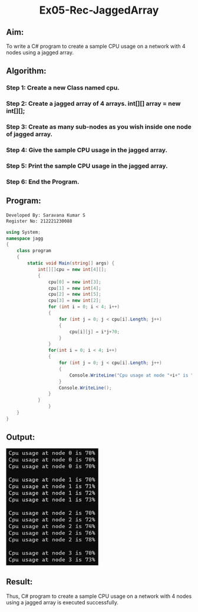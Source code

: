 # <p align="center">Ex05-Rec-JaggedArray</p>
## Aim:
To write a C# program to create a sample CPU usage on a network with 4 nodes using a jagged array.
## Algorithm:
### Step 1: Create a new Class named cpu.
### Step 2: Create a jagged array of 4 arrays. int[][] array = new int[][];
### Step 3: Create as many sub-nodes as you wish inside one node of jagged array.
### Step 4: Give the sample CPU usage in the jagged array.
### Step 5: Print the sample CPU usage in the jagged array.
### Step 6: End the Program.

## Program:
```
Developed By: Saravana Kumar S
Register No: 212221230088
```
```c#
using System;
namespace jagg
{
    class program
    {
        static void Main(string[] args) {
            int[][]cpu = new int[4][];
            {
                cpu[0] = new int[3];
                cpu[1] = new int[4];
                cpu[2] = new int[5];
                cpu[3] = new int[2];
                for (int i = 0; i < 4; i++)
                {
                    for (int j = 0; j < cpu[i].Length; j++)
                    {
                        cpu[i][j] = i*j+70;
                    }
                }
                for(int i = 0; i < 4; i++)
                {
                    for (int j = 0; j < cpu[i].Length; j++)
                    {
                        Console.WriteLine("Cpu usage at node "+i+" is "+cpu[i][j]+"%");
                    }
                    Console.WriteLine();
                }
            }
                }
    }
}
```

## Output:
<img src="out1.png" width=250>

## Result:
Thus, C# program to create a sample CPU usage on a network with 4 nodes using a jagged array is executed successfully.